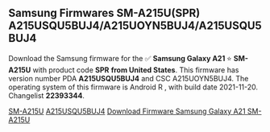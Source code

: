 <h2>Samsung Firmwares SM-A215U(SPR) A215USQU5BUJ4/A215UOYN5BUJ4/A215USQU5BUJ4</h2>
Download the Samsung firmware for the ✅ <strong>Samsung Galaxy A21 </strong> ⭐ <strong>SM-A215U</strong> with product code <strong>SPR</strong> <strong> from United States</strong>. This firmware has version number PDA <strong>A215USQU5BUJ4</strong> and CSC A215UOYN5BUJ4. The operating system of this firmware is Android R , with build date 2021-11-20. Changelist <strong>22393344</strong>.


[SM-A215U](https://samfirm.shop/samsung/model/SM-A215U)
[A215USQU5BUJ4](https://samfirm.shop/samsung/pda/A215USQU5BUJ4)
[Download Firmware Samsung Galaxy A21 SM-A215U](https://samfirm.shop/samsung/firmware/476127)

